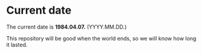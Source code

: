 # Current date

The current date is **1984.04.07.** (YYYY.MM.DD.)

This repository will be good when the world ends, so we will know how long it lasted.